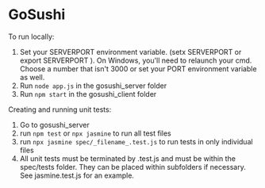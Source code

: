# GoSushi

To run locally:

1. Set your SERVERPORT environment variable. (setx SERVERPORT <numnber> or export SERVERPORT <number>). On Windows, you'll need to relaunch your cmd. Choose a number that isn't 3000 or set your PORT environment variable as well.
2. Run `node app.js` in the gosushi_server folder
3. Run `npm start` in the gosushi_client folder

Creating and running unit tests:
    
1. Go to gosushi_server
2. run `npm test` or `npx jasmine` to run all test files
3. run `npx jasmine spec/_filename_.test.js` to run tests in only individual files
4. All unit tests must be terminated by .test.js and must be within the spec/tests folder.
   They can be placed within subfolders if necessary. See jasmine.test.js for an example.

